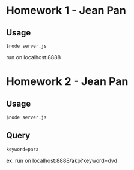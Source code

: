 # Homework 1 - Jean Pan

## Usage
	
	$node server.js

run on localhost:8888

# Homework 2 - Jean Pan

## Usage

	$node server.js

## Query

	keyword=para

ex. run on localhost:8888/akp?keyword=dvd
